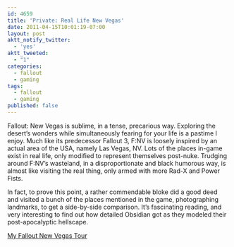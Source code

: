 ```yaml
---
id: 4659
title: 'Private: Real Life New Vegas'
date: 2011-04-15T10:01:19-07:00
layout: post
aktt_notify_twitter:
  - 'yes'
aktt_tweeted:
  - "1"
categories:
  - fallout
  - gaming
tags:
  - fallout
  - gaming
published: false
---
```

Fallout: New Vegas is sublime, in a tense, precarious way. Exploring the desert&#8217;s wonders while simultaneously fearing for your life is a pastime I enjoy. Much like its predecessor Fallout 3, F:NV is loosely inspired by an actual area of the USA, namely Las Vegas, NV. Lots of the places in-game exist in real life, only modified to represent themselves post-nuke. Trudging around F:NV&#8217;s wasteland, in a disproportionate and black humorous way, is almost like visiting the real thing, only armed with more Rad-X and Power Fists.

In fact, to prove this point, a rather commendable bloke did a good deed and visited a bunch of the places mentioned in the game, photographing landmarks, to get a side-by-side comparison. It&#8217;s fascinating reading, and very interesting to find out how detailed Obsidian got as they modeled their post-apocalyptic hellscape.

[My Fallout New Vegas Tour](http://www.falloutnewvegastour.com/2011/03/location-01-welcome-to-fabulous-new.html)
